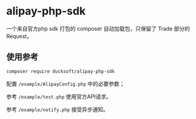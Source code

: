 # alipay-php-sdk
一个来自官方php sdk 打包的 composer 自动加载包，只保留了 Trade 部分的 Request。

## 使用参考

```bash
composer require ducksoft/alipay-php-sdk
```

配置 `/example/AlipayConfig.php` 中的必要参数；

参考 `/example/test.php` 使用官方API请求。

参考 `/example/notify.php` 接受异步通知。
